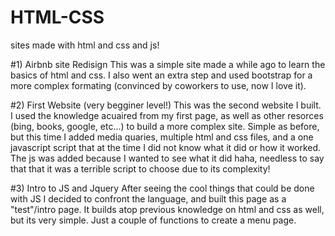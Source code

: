 HTML-CSS
===============

sites made with html and css and js!

#1) Airbnb site Redisign
This was a simple site made a while ago to learn the basics of html and css. I also went an extra step and used bootstrap for a more complex formating (convinced by coworkers to use, now I love it). 

#2) First Website (very begginer level!)
This was the second website I built. I used the knowledge acuaired from my first page, as well as other resorces (bing, books, google, etc...) to build a more complex site. Simple as before, but this time I added media quaries, multiple html and css files, and a one javascript script that at the time I did not know what it did or how it worked. The js was added because I wanted to see what it did haha, needless to say that that it was a terrible script to choose due to its complexity!

#3) Intro to JS and Jquery
After seeing the cool things that could be done with JS I decided to confront the language, and built this page as a "test"/intro page. It builds atop previous knowledge on html and css as well, but its very simple. Just a couple of functions to create a menu page.
